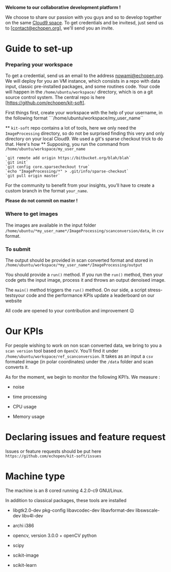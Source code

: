 **Welcome to our collaborative development platform !**

We choose to share our passion with you guys and so to develop together on the same [Cloud9 space](https://ide.c9.io/newben/echotest). To get credentials and be invitesd, just send us to [contact@echopen.org], we'll send you an invite. 

# Guide to set-up

### Preparing your workspace
To get a credential, send us an email to the address nowami@echopen.org. We will deploy for you an VM instance, which consists in a repo with data input, classic pre-installed packages,  and some routines code. Your code will happen in the `/home/ubuntu/workspace/` directory, which is on a git source control system. The central repo is here [https://github.com/echopen/kit-soft]. 

First things first, create your workspace with the help of your username, in the following format ```/home/ubuntu/workspace/my_user_name``

** `kit-soft` repo contains a lot of tools, here we only need the `ImageProcessing` directory, so do not be surprised finding this very and only directory on your local Cloud9. We used a git's sparse checkout trick to do that. Here's how **
	Supposing, you run the command from `/home/ubuntu/workspace/my_user_name`

	`git remote add origin https://bitbucket.org/blah/blah`
	`git init`
	`git config core.sparsecheckout true`
	`echo "ImageProcessing/*" > .git/info/sparse-checkout`
	`git pull origin master`

For the community to benefit from your insights, you’ll have to create a custom branch in the format `your_name`.

**Please do not commit on master !**

### Where to get images

The images are available in the input folder `/home/ubuntu/*my_user_name*/ImageProcessing/scanconversion/data`, in `csv` format.

### To submit

The output should be provided in scan converted format and stored in  `/home/ubuntu/workspace/*my_user_name*/ImageProcessing/output`

You should provide a `run()` method. If you run the `run()` method, then your code gets the input image, process it and throws an output denoised image. 

The `main()` method triggers the `run()` method. On our side, a script stress-testsyour code and the performance KPIs update a leaderboard on our website

All code are opened to your contribution and improvement 😉

# Our KPIs

For people wishing to work on non scan converted data, we bring to you a `scan version` tool based on `OpenCV`. You’ll find it under ` /home/ubuntu/workspace/ref_scanconversion`. It takes as an input a `csv` formated image (in polar coordinates) under the `/data` folder and scan converts it.

As for the moment, we begin to monitor the following KPI’s. We measure :

- noise

- time processing

- CPU usage

- Memory usage

# Declaring issues and feature request
Issues or feature requests should be put here `https://github.com/echopen/kit-soft/issues`

# Machine type 

The machine is an 8 cored running 4.2.0-c9 GNU/Linux.

In addition to classical packages, these tools are installed

- libgtk2.0-dev pkg-config libavcodec-dev libavformat-dev libswscale-dev libv4l-dev

- archi i386

- opencv, version 3.0.0 + openCV python

- scipy

- scikit-image

- scikit-learn

